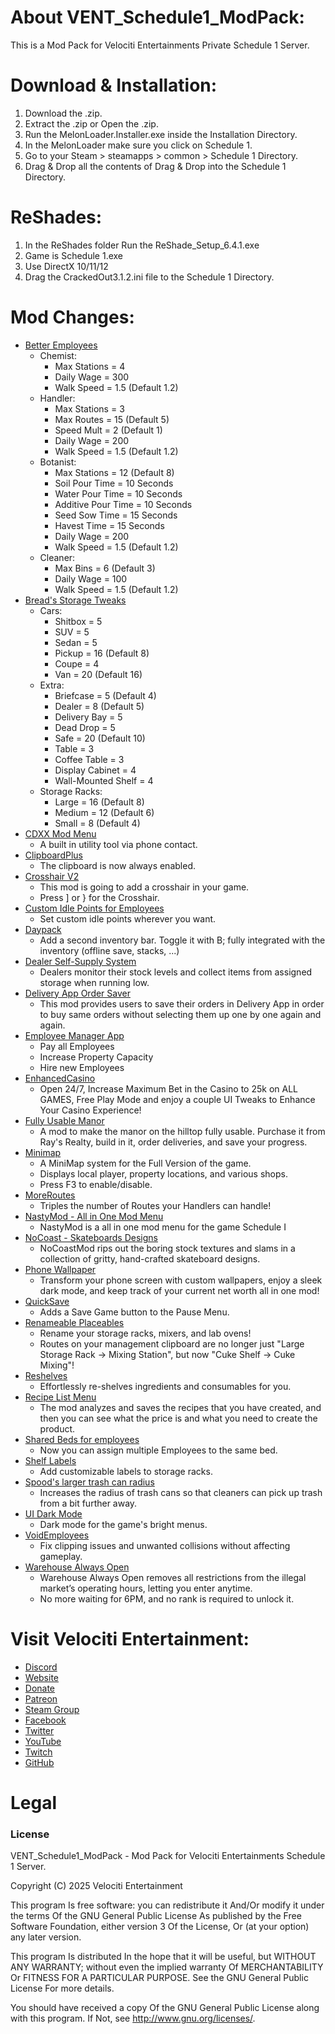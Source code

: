 # About VENT_Schedule1_ModPack:
This is a Mod Pack for Velociti Entertainments Private Schedule 1 Server.

# Download & Installation:
1) Download the .zip.
2) Extract the .zip or Open the .zip.
3) Run the MelonLoader.Installer.exe inside the Installation Directory.
4) In the MelonLoader make sure you click on Schedule 1.
5) Go to your Steam > steamapps > common > Schedule 1 Directory.
6) Drag & Drop all the contents of Drag & Drop into the Schedule 1 Directory.

# ReShades:
1) In the ReShades folder Run the ReShade_Setup_6.4.1.exe
2) Game is Schedule 1.exe
3) Use DirectX 10/11/12
4) Drag the CrackedOut3.1.2.ini file to the Schedule 1 Directory.

# Mod Changes:
- [Better Employees]( https://www.nexusmods.com/schedule1/mods/140 )
  - Chemist:
    - Max Stations = 4
	- Daily Wage = 300
	- Walk Speed = 1.5 (Default 1.2)
  - Handler:
    - Max Stations = 3
	- Max Routes = 15 (Default 5)
	- Speed Mult = 2 (Default 1)
	- Daily Wage = 200
	- Walk Speed = 1.5 (Default 1.2)
  - Botanist:
    - Max Stations = 12 (Default 8)
	- Soil Pour Time = 10 Seconds
	- Water Pour Time = 10 Seconds
	- Additive Pour Time = 10 Seconds
	- Seed Sow Time = 15 Seconds
	- Havest Time = 15 Seconds
	- Daily Wage = 200
	- Walk Speed = 1.5 (Default 1.2)
  - Cleaner:
    - Max Bins = 6 (Default 3)
	- Daily Wage = 100
	- Walk Speed = 1.5 (Default 1.2)
- [Bread's Storage Tweaks]( https://www.nexusmods.com/schedule1/mods/209 )
  - Cars:
    - Shitbox = 5
	- SUV = 5
	- Sedan = 5
	- Pickup = 16 (Default 8)
	- Coupe = 4
	- Van = 20 (Default 16)
  - Extra:
    - Briefcase = 5 (Default 4)
	- Dealer = 8 (Default 5)
	- Delivery Bay = 5
	- Dead Drop = 5
	- Safe = 20 (Default 10)
	- Table = 3
	- Coffee Table = 3
	- Display Cabinet = 4
	- Wall-Mounted Shelf = 4
  - Storage Racks:
    - Large = 16 (Default 8)
	- Medium = 12 (Default 6)
	- Small = 8 (Default 4)
- [CDXX Mod Menu]( https://www.nexusmods.com/schedule1/mods/89 )
  - A built in utility tool via phone contact.
- [ClipboardPlus]( https://www.nexusmods.com/schedule1/mods/286 )
  - The clipboard is now always enabled.
- [Crosshair V2]( https://www.nexusmods.com/schedule1/mods/294 )
  - This mod is going to add a crosshair in your game.
  - Press ] or } for the Crosshair.
- [Custom Idle Points for Employees]( https://www.nexusmods.com/schedule1/mods/411 )
  - Set custom idle points wherever you want.
- [Daypack]( https://www.nexusmods.com/schedule1/mods/524 )
  - Add a second inventory bar. Toggle it with B; fully integrated with the inventory (offline save, stacks, ...)
- [Dealer Self-Supply System]( https://www.nexusmods.com/schedule1/mods/552 )
  - Dealers monitor their stock levels and collect items from assigned storage when running low.
- [Delivery App Order Saver]( https://www.nexusmods.com/schedule1/mods/454 )
  - This mod provides users to save their orders in Delivery App in order to buy same orders without selecting them up one by one again and again.
- [Employee Manager App]( https://www.nexusmods.com/schedule1/mods/162 )
  - Pay all Employees
  - Increase Property Capacity
  - Hire new Employees
- [EnhancedCasino]( https://www.nexusmods.com/schedule1/mods/97 )
  - Open 24/7, Increase Maximum Bet in the Casino to 25k on ALL GAMES, Free Play Mode and enjoy a couple UI Tweaks to Enhance Your Casino Experience!
- [Fully Usable Manor]( https://www.nexusmods.com/schedule1/mods/646 )
  - A mod to make the manor on the hilltop fully usable. Purchase it from Ray's Realty, build in it, order deliveries, and save your progress.
- [Minimap]( https://www.nexusmods.com/schedule1/mods/113 )
  - A MiniMap system for the Full Version of the game.
  - Displays local player, property locations, and various shops.
  - Press F3 to enable/disable.
- [MoreRoutes]( https://www.nexusmods.com/schedule1/mods/510 )
  - Triples the number of Routes your Handlers can handle!
- [NastyMod - All in One Mod Menu]( https://www.nexusmods.com/schedule1/mods/86 )
  - NastyMod is a all in one mod menu for the game Schedule I
- [NoCoast - Skateboards Designs]( https://www.nexusmods.com/schedule1/mods/625 )
  - NoCoastMod rips out the boring stock textures and slams in a collection of gritty, hand-crafted skateboard designs.
- [Phone Wallpaper]( https://www.nexusmods.com/schedule1/mods/325 )
  - Transform your phone screen with custom wallpapers, enjoy a sleek dark mode, and keep track of your current net worth all in one mod!
- [QuickSave]( https://www.nexusmods.com/schedule1/mods/104 )
  - Adds a Save Game button to the Pause Menu.
- [Renameable Placeables]( https://www.nexusmods.com/schedule1/mods/279 )
  - Rename your storage racks, mixers, and lab ovens!
  - Routes on your management clipboard are no longer just "Large Storage Rack -> Mixing Station", but now "Cuke Shelf -> Cuke Mixing"!
- [Reshelves]( https://www.nexusmods.com/schedule1/mods/328 )
  - Effortlessly re-shelves ingredients and consumables for you.
- [Recipe List Menu]( https://www.nexusmods.com/schedule1/mods/296 )
  - The mod analyzes and saves the recipes that you have created, and then you can see what the price is and what you need to create the product.
- [Shared Beds for employees]( https://www.nexusmods.com/schedule1/mods/416 )
  - Now you can assign multiple Employees to the same bed.
- [Shelf Labels]( https://www.nexusmods.com/schedule1/mods/590 )
  - Add customizable labels to storage racks.
- [Spood's larger trash can radius]( https://www.nexusmods.com/schedule1/mods/497 )
  - Increases the radius of trash cans so that cleaners can pick up trash from a bit further away.
- [UI Dark Mode]( https://www.nexusmods.com/schedule1/mods/554 )
  - Dark mode for the game's bright menus.
- [VoidEmployees]( https://www.nexusmods.com/schedule1/mods/670 )
  - Fix clipping issues and unwanted collisions without affecting gameplay.
- [Warehouse Always Open]( https://www.nexusmods.com/schedule1/mods/189 )
  - Warehouse Always Open removes all restrictions from the illegal market’s operating hours, letting you enter anytime.
  - No more waiting for 6PM, and no rank is required to unlock it.

# Visit Velociti Entertainment:
* [Discord]( https://discord.velocitientertainment.com )
* [Website]( https://www.velocitientertainment.com )
* [Donate]( https://velocitientertainment.weebly.com/donations.html )
* [Patreon]( https://www.patreon.com/VelocitiEntertainment?fan_landing=true )
* [Steam Group]( https://steamcommunity.com/groups/velocitientertainment )
* [Facebook]( https://facebook.com/VelocitiEntertainment )
* [Twitter]( https://twitter.com/VelocitiEnt )
* [YouTube]( https://youtube.com/user/HumanTree92 )
* [Twitch]( https://twitch.tv/humantree92 )
* [GitHub]( https://github.com/HumanTree92 )

# Legal
### License
VENT_Schedule1_ModPack - Mod Pack for Velociti Entertainments Schedule 1 Server.

Copyright (C) 2025 Velociti Entertainment

This program Is free software: you can redistribute it And/Or modify it under the terms Of the GNU General Public License As published by the Free Software Foundation, either version 3 Of the License, Or (at your option) any later version.

This program Is distributed In the hope that it will be useful, but WITHOUT ANY WARRANTY; without even the implied warranty Of MERCHANTABILITY Or FITNESS FOR A PARTICULAR PURPOSE. See the GNU General Public License For more details.

You should have received a copy Of the GNU General Public License along with this program. If Not, see http://www.gnu.org/licenses/.
